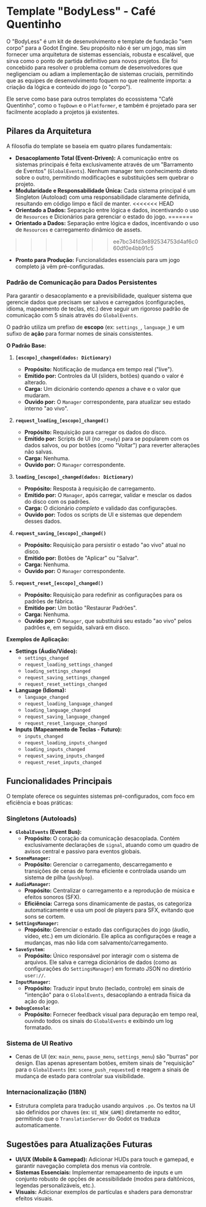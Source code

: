 # Template "BodyLess" - Café Quentinho

O "BodyLess" é um kit de desenvolvimento e template de fundação "sem corpo" para a Godot Engine. Seu propósito não é ser um jogo, mas sim fornecer uma arquitetura de sistemas essenciais, robusta e escalável, que sirva como o ponto de partida definitivo para novos projetos. Ele foi concebido para resolver o problema comum de desenvolvedores que negligenciam ou adiam a implementação de sistemas cruciais, permitindo que as equipes de desenvolvimento foquem no que realmente importa: a criação da lógica e conteúdo do jogo (o "corpo").

Ele serve como base para outros templates do ecossistema "Café Quentinho", como o `TopDown` e o `Platformer`, e também é projetado para ser facilmente acoplado a projetos já existentes.

## Pilares da Arquitetura

A filosofia do template se baseia em quatro pilares fundamentais:

*   **Desacoplamento Total (Event-Driven):** A comunicação entre os sistemas principais é feita exclusivamente através de um "Barramento de Eventos" (`GlobalEvents`). Nenhum manager tem conhecimento direto sobre o outro, permitindo modificações e substituições sem quebrar o projeto.
*   **Modularidade e Responsabilidade Única:** Cada sistema principal é um Singleton (Autoload) com uma responsabilidade claramente definida, resultando em código limpo e fácil de manter.
<<<<<<< HEAD
*   **Orientado a Dados:** Separação entre lógica e dados, incentivando o uso de `Resources` e Dicionários para gerenciar o estado do jogo.
=======
*   **Orientado a Dados:** Separação entre lógica e dados, incentivando o uso de `Resources` e carregamento dinâmico de assets.
>>>>>>> ee7bc34fd3e892534753d4af6c060df0e4bb91c5
*   **Pronto para Produção:** Funcionalidades essenciais para um jogo completo já vêm pré-configuradas.

### Padrão de Comunicação para Dados Persistentes

Para garantir o desacoplamento e a previsibilidade, qualquer sistema que gerencie dados que precisam ser salvos e carregados (configurações, idioma, mapeamento de teclas, etc.) deve seguir um rigoroso padrão de comunicação com 5 sinais através do `GlobalEvents`.

O padrão utiliza um prefixo de **escopo** (ex: `settings_`, `language_`) e um sufixo de **ação** para formar nomes de sinais consistentes.

**O Padrão Base:**

1.  **`[escopo]_changed(dados: Dictionary)`**
    *   **Propósito:** Notificação de mudança em tempo real ("live").
    *   **Emitido por:** Controles da UI (sliders, botões) quando o valor é alterado.
    *   **Carga:** Um dicionário contendo *apenas* a chave e o valor que mudaram.
    *   **Ouvido por:** O `Manager` correspondente, para atualizar seu estado interno "ao vivo".

2.  **`request_loading_[escopo]_changed()`**
    *   **Propósito:** Requisição para carregar os dados do disco.
    *   **Emitido por:** Scripts de UI (no `_ready`) para se popularem com os dados salvos, ou por botões (como "Voltar") para reverter alterações não salvas.
    *   **Carga:** Nenhuma.
    *   **Ouvido por:** O `Manager` correspondente.

3.  **`loading_[escopo]_changed(dados: Dictionary)`**
    *   **Propósito:** Resposta à requisição de carregamento.
    *   **Emitido por:** O `Manager`, após carregar, validar e mesclar os dados do disco com os padrões.
    *   **Carga:** O dicionário *completo* e validado das configurações.
    *   **Ouvido por:** Todos os scripts de UI e sistemas que dependem desses dados.

4.  **`request_saving_[escopo]_changed()`**
    *   **Propósito:** Requisição para persistir o estado "ao vivo" atual no disco.
    *   **Emitido por:** Botões de "Aplicar" ou "Salvar".
    *   **Carga:** Nenhuma.
    *   **Ouvido por:** O `Manager` correspondente.

5.  **`request_reset_[escopo]_changed()`**
    *   **Propósito:** Requisição para redefinir as configurações para os padrões de fábrica.
    *   **Emitido por:** Um botão "Restaurar Padrões".
    *   **Carga:** Nenhuma.
    *   **Ouvido por:** O `Manager`, que substituirá seu estado "ao vivo" pelos padrões e, em seguida, salvará em disco.

**Exemplos de Aplicação:**

*   **Settings (Áudio/Vídeo):**
    *   `settings_changed`
    *   `request_loading_settings_changed`
    *   `loading_settings_changed`
    *   `request_saving_settings_changed`
    *   `request_reset_settings_changed`
*   **Language (Idioma):**
    *   `language_changed`
    *   `request_loading_language_changed`
    *   `loading_language_changed`
    *   `request_saving_language_changed`
    *   `request_reset_language_changed`
*   **Inputs (Mapeamento de Teclas - Futuro):**
    *   `inputs_changed`
    *   `request_loading_inputs_changed`
    *   `loading_inputs_changed`
    *   `request_saving_inputs_changed`
    *   `request_reset_inputs_changed`

## Funcionalidades Principais

O template oferece os seguintes sistemas pré-configurados, com foco em eficiência e boas práticas:

### Singletons (Autoloads)

*   **`GlobalEvents` (Event Bus):**
    *   **Propósito:** O coração da comunicação desacoplada. Contém exclusivamente declarações de `signal`, atuando como um quadro de avisos central e passivo para eventos globais.
*   **`SceneManager`:**
    *   **Propósito:** Gerenciar o carregamento, descarregamento e transições de cenas de forma eficiente e controlada usando um sistema de pilha (`push`/`pop`).
*   **`AudioManager`:**
    *   **Propósito:** Centralizar o carregamento e a reprodução de música e efeitos sonoros (SFX).
    *   **Eficiência:** Carrega sons dinamicamente de pastas, os categoriza automaticamente e usa um pool de players para SFX, evitando que sons se cortem.
*   **`SettingsManager`:**
    *   **Propósito:** Gerenciar o estado das configurações do jogo (áudio, vídeo, etc.) em um dicionário. Ele aplica as configurações e reage a mudanças, mas não lida com salvamento/carregamento.
*   **`SaveSystem`:**
    *   **Propósito:** Único responsável por interagir com o sistema de arquivos. Ele salva e carrega dicionários de dados (como as configurações do `SettingsManager`) em formato JSON no diretório `user://`.
*   **`InputManager`:**
    *   **Propósito:** Traduzir input bruto (teclado, controle) em sinais de "intenção" para o `GlobalEvents`, desacoplando a entrada física da ação do jogo.
*   **`DebugConsole`:**
    *   **Propósito:** Fornecer feedback visual para depuração em tempo real, ouvindo todos os sinais do `GlobalEvents` e exibindo um log formatado.

### Sistema de UI Reativo

*   Cenas de UI (ex: `main_menu`, `pause_menu`, `settings_menu`) são "burras" por design. Elas apenas apresentam botões, emitem sinais de "requisição" para o `GlobalEvents` (ex: `scene_push_requested`) e reagem a sinais de mudança de estado para controlar sua visibilidade.

### Internacionalização (I18N)

*   Estrutura completa para tradução usando arquivos `.po`. Os textos na UI são definidos por chaves (ex: `UI_NEW_GAME`) diretamente no editor, permitindo que o `TranslationServer` do Godot os traduza automaticamente.

## Sugestões para Atualizações Futuras

*   **UI/UX (Mobile & Gamepad):** Adicionar HUDs para touch e gamepad, e garantir navegação completa dos menus via controle.
*   **Sistemas Essenciais:** Implementar remapeamento de inputs e um conjunto robusto de opções de acessibilidade (modos para daltônicos, legendas personalizáveis, etc.).
*   **Visuais:** Adicionar exemplos de partículas e shaders para demonstrar efeitos visuais.